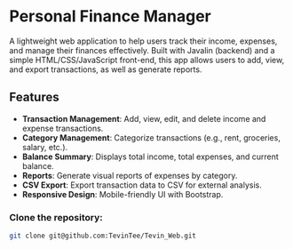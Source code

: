 # Personal Finance Manager
A lightweight web application to help users track their income, expenses, and manage their finances effectively. Built with Javalin (backend) and a simple HTML/CSS/JavaScript front-end, this app allows users to add, view, and export transactions, as well as generate reports.

## Features
- **Transaction Management**: Add, view, edit, and delete income and expense transactions.
- **Category Management**: Categorize transactions (e.g., rent, groceries, salary, etc.).
- **Balance Summary**: Displays total income, total expenses, and current balance.
- **Reports**: Generate visual reports of expenses by category.
- **CSV Export**: Export transaction data to CSV for external analysis.
- **Responsive Design**: Mobile-friendly UI with Bootstrap.


### Clone the repository:
```bash
git clone git@github.com:TevinTee/Tevin_Web.git